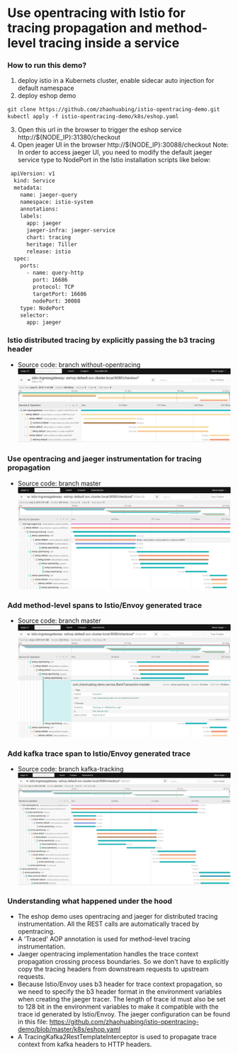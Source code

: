 # Use opentracing with Istio for tracing propagation and method-level tracing inside a service

### How to run this demo?
1. deploy istio in a Kubernets cluster, enable sidecar auto injection for default namespace
2. deploy eshop demo
```
git clone https://github.com/zhaohuabing/istio-opentracing-demo.git
kubectl apply -f istio-opentracing-demo/k8s/eshop.yaml
```
3. Open this url in the browser to trigger the eshop service http://${NODE_IP}:31380/checkout
4. Open jeager UI in the browser http://${NODE_IP}:30088/checkout
Note: In order to access jaeger UI, you need to modify the default jaeger service type to NodePort in the Istio installation scripts like below:
```
 apiVersion: v1
  kind: Service
  metadata:
    name: jaeger-query
    namespace: istio-system
    annotations:
    labels:
      app: jaeger
      jaeger-infra: jaeger-service
      chart: tracing
      heritage: Tiller
      release: istio
  spec:
    ports:
      - name: query-http
        port: 16686
        protocol: TCP
        targetPort: 16686
        nodePort: 30088
    type: NodePort
    selector:
      app: jaeger
```

### Istio distributed tracing by explicitly passing the b3 tracing header
* Source code: branch without-opentracing
![](https://raw.githubusercontent.com/zhaohuabing/istio-opentracing-demo/master/screenshot/istio-tracing.jpg)

### Use opentracing and jaeger instrumentation for tracing propagation
* Source code: branch master
![](https://raw.githubusercontent.com/zhaohuabing/istio-opentracing-demo/master/screenshot/istio-tracing-opentracing.jpg)

### Add method-level spans to Istio/Envoy generated trace
* Source code: branch master
![](https://raw.githubusercontent.com/zhaohuabing/istio-opentracing-demo/master/screenshot/istio-tracing-opentracing-in-depth.jpg)

### Add kafka trace span to Istio/Envoy generated trace
* Source code: branch kafka-tracking
![](https://raw.githubusercontent.com/zhaohuabing/istio-opentracing-demo/master/screenshot/istio-tracing-opentracing-kafka.jpg)

### Understanding what happened under the hood
* The eshop demo uses opentracing and jaeger for distributed tracing instrumentation. All the REST calls are automatically traced by opentracing.
* A 'Traced' AOP annotation is used for method-level tracing instrumentation.
* Jaeger opentracing implementation handles the trace context propagation crossing process boundaries. So we don't have to explicitly copy the tracing headers from downstream requests to upstream requests.
* Because Istio/Envoy uses b3 header for trace context propagation, so we need to specify the b3 header format in the environment variables when creating the jaeger tracer. The length of trace id must also be set to 128 bit in the environment variables to make it compatible with the trace id generated by Istio/Envoy.  The jaeger configuration  can be found in this file: https://github.com/zhaohuabing/istio-opentracing-demo/blob/master/k8s/eshop.yaml
* A TracingKafka2RestTemplateInterceptor is used to propagate trace context from kafka headers to HTTP headers.



